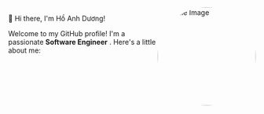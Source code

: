 <div>
  <img align='right' src="https://media.giphy.com/media/RMwgs5kZqkRyhF24KK/giphy.gif" alt="Profile Image" height="200" width="200" style="border-radius:50%">
</div>

 👋 Hi there, I'm Hồ Anh Dương!

Welcome to my GitHub profile! I'm a passionate **Software Engineer** . Here's a little about me:
